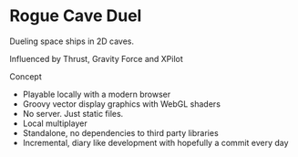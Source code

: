 # Rogue Cave Duel

Dueling space ships in 2D caves. 

Influenced by Thrust, Gravity Force and XPilot

Concept
* Playable locally with a modern browser
* Groovy vector display graphics with WebGL shaders
* No server. Just static files.
* Local multiplayer
* Standalone, no dependencies to third party libraries
* Incremental, diary like development with hopefully a commit every day